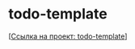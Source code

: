 # todo-template

[[Ссылка на проект: todo-template](https://todo-template-f1tlkednl-andreys-projects-d92cea1f.vercel.app/)]
